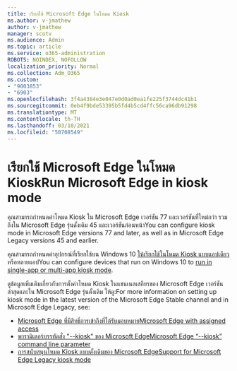 ```yaml
---
title: เรียกใช้ Microsoft Edge ในโหมด Kiosk
ms.author: v-jmathew
author: v-jmathew
manager: scotv
ms.audience: Admin
ms.topic: article
ms.service: o365-administration
ROBOTS: NOINDEX, NOFOLLOW
localization_priority: Normal
ms.collection: Adm_O365
ms.custom:
- "9003853"
- "6903"
ms.openlocfilehash: 3f4a4384e3e047e0d0ad0ea1fe225f3744dc41b1
ms.sourcegitcommit: 0eb4f9bde53395b5fd4b5cd4ffc56ca96db91298
ms.translationtype: MT
ms.contentlocale: th-TH
ms.lasthandoff: 03/10/2021
ms.locfileid: "50708549"
---
```

# <a name="run-microsoft-edge-in-kiosk-mode"></a><span data-ttu-id="44df7-102">เรียกใช้ Microsoft Edge ในโหมด Kiosk</span><span class="sxs-lookup"><span data-stu-id="44df7-102">Run Microsoft Edge in kiosk mode</span></span>

<span data-ttu-id="44df7-103">คุณสามารถกําหนดค่าโหมด Kiosk ใน Microsoft Edge เวอร์ชัน 77 และเวอร์ชันที่ใหม่กว่า รวมถึงใน Microsoft Edge รุ่นดั้งเดิม 45 และเวอร์ชันก่อนหน้า</span><span class="sxs-lookup"><span data-stu-id="44df7-103">You can configure kiosk mode in Microsoft Edge versions 77 and later, as well as in Microsoft Edge Legacy versions 45 and earlier.</span></span>

<span data-ttu-id="44df7-104">คุณสามารถกําหนดค่าอุปกรณ์ที่เรียกใช้บน Windows 10 [ให้เรียกใช้ในโหมด Kiosk แบบแอปเดียว](https://go.microsoft.com/fwlink/?linkid=2133659)หรือหลายแอป</span><span class="sxs-lookup"><span data-stu-id="44df7-104">You can configure devices that run on Windows 10 to [run in single-app or multi-app kiosk mode](https://go.microsoft.com/fwlink/?linkid=2133659).</span></span>

<span data-ttu-id="44df7-105">ดูข้อมูลเพิ่มเติมเกี่ยวกับการตั้งค่าโหมด Kiosk ในแชนเนลเสถียรของ Microsoft Edge เวอร์ชันล่าสุดและใน Microsoft Edge รุ่นดั้งเดิม ให้ดู:</span><span class="sxs-lookup"><span data-stu-id="44df7-105">For more information on setting up kiosk mode in the latest version of the Microsoft Edge Stable channel and in Microsoft Edge Legacy, see:</span></span>

- [<span data-ttu-id="44df7-106">Microsoft Edge ที่มีสิทธิ์การเข้าถึงที่ได้รับมอบหมาย</span><span class="sxs-lookup"><span data-stu-id="44df7-106">Microsoft Edge with assigned access</span></span>](https://docs.microsoft.com/deployedge/microsoft-edge-configure-kiosk-mode#microsoft-edge-with-assigned-access)
- [<span data-ttu-id="44df7-107">พารามิเตอร์บรรทัดสั่ง "--kiosk" ของ Microsoft Edge</span><span class="sxs-lookup"><span data-stu-id="44df7-107">Microsoft Edge “--kiosk” command line parameter</span></span>](https://answers.microsoft.com/microsoftedge/forum/msedge_open-msedge_win10/access-microsoft-edge-using-command-line/03a4add6-9ca4-4fbb-a183-aaa763a0ab76)
- [<span data-ttu-id="44df7-108">การสนับสนุนโหมด Kiosk แบบดั้งเดิมของ Microsoft Edge</span><span class="sxs-lookup"><span data-stu-id="44df7-108">Support for Microsoft Edge Legacy kiosk mode</span></span>](https://blogs.windows.com/msedgedev/2021/02/05/what-you-need-to-know-about-kiosk-mode-when-support-for-microsoft-edge-legacy-ends/)
